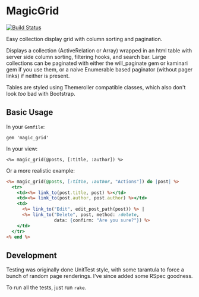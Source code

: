 MagicGrid
=========

[![Build Status](https://secure.travis-ci.org/rmg/magic_grid.png?branch=master)](http://travis-ci.org/rmg/magic_grid)

Easy collection display grid with column sorting and pagination.

Displays a collection (ActiveRelation or Array) wrapped in an html table with server
side column sorting, filtering hooks, and search bar. Large collections can be
paginated with either the will_paginate gem or kaminari gem if you use them, or a naive
Enumerable based paginator (without pager links) if neither is present.

Tables are styled using Themeroller compatible classes, which also don't look _too_ bad
with Bootstrap.

Basic Usage
-----------

In your `Gemfile`:

    gem 'magic_grid'

In your view:

    <%= magic_grid(@posts, [:title, :author]) %>

Or a more realistic example:

```rhtml
<%= magic_grid(@posts, [:title, :author, "Actions"]) do |post| %>
  <tr>
    <td><%= link_to(post.title, post) %></td>
    <td><%= link_to(post.author, post.author) %></td>
    <td>
      <%= link_to("Edit", edit_post_path(post)) %> |
      <%= link_to("Delete", post, method: :delete,
                  data: {confirm: "Are you sure?"}) %>
    </td>
  </tr>
<% end %>
```

Development
-----------

Testing was originally done UnitTest style, with some tarantula to force a
bunch of random page renderings. I've since added some RSpec goodness.

To run all the tests, just run `rake`.

